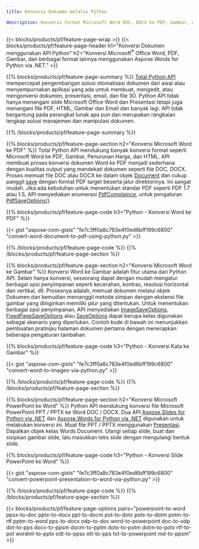 ```yaml
---
title: Konversi Dokumen melalui Python 

description: Konversi Format Microsoft Word DOC, DOCX ke PDF, Gambar, dan lainnya serta Slide Presentasi, Pesan Email, dan Gambar 3D hanya beberapa baris kode Python.
---
```


{{< blocks/products/pf/feature-page-wrap >}}
{{< blocks/products/pf/feature-page-header h1="Konversi Dokumen menggunakan API Python" h2="Konversi Microsoft<sup>&reg;</sup> Office Word, PDF, Gambar, dan berbagai format lainnya menggunakan Aspose.Words for Python via .NET." >}}

{{% blocks/products/pf/feature-page-summary %}}
[Total Python API](https://products.aspose.com/total/python-net/) mempercepat pengembangan solusi otomatisasi dokumen dari awal atau menyempurnakan aplikasi yang ada untuk membuat, mengedit, atau mengonversi dokumen, presentasi, email, dan file 3D. Python API tidak hanya menangani slide Microsoft Office Word dan Presentasi tetapi juga menangani file PDF, HTML, Gambar dan Email dan banyak lagi. API tidak bergantung pada perangkat lunak apa pun dan merupakan rangkaian lengkap solusi manajemen dan manipulasi dokumen.

{{% /blocks/products/pf/feature-page-summary  %}}

{{% blocks/products/pf/feature-page-section  h2="Konversi Microsoft Word ke PDF" %}}
Total Python API mendukung banyak konversi format seperti Microsoft Word ke PDF, Gambar, Penurunan Harga, dan HTML. API membuat proses konversi dokumen Word ke PDF menjadi sederhana dengan kualitas output yang mendekati dokumen seperti file DOC, DOCX. Proses memuat file DOC atau DOCX ke dalam objek [Document](https://reference.aspose.com/words/python-net/aspose.words/document/) dan cukup panggil [save](https://reference.aspose.com/words/python-net/aspose.words/document/save/) dengan format PDF target beserta jalur direktorinya. Ini sangat mudah. Jika ada kebutuhan untuk menentukan standar PDF seperti PDF 1.7 atau 1.5, API menyediakan enumerasi [PdfComplaince](https://reference.aspose.com/words/python-net/aspose.words.saving/pdfcompliance/), untuk pengaturan [PdfSaveOptions()](https://reference.aspose.com/words/python-net/aspose.words.saving/pdfsaveoptions/). 

{{% blocks/products/pf/feature-page-code h3="Python - Konversi Word ke PDF" %}}

{{< gist "aspose-com-gists" "fe7c3ff0a8c783e4f0ed6bff199c6800" "convert-word-document-to-pdf-using-python.py" >}}

{{% /blocks/products/pf/feature-page-code  %}}
{{% /blocks/products/pf/feature-page-section %}}

{{% blocks/products/pf/feature-page-section  h2="Konversi Microsoft Word ke Gambar" %}}
Konversi Word ke Gambar adalah fitur utama dari Python API. Selain hanya konversi, seseorang dapat dengan mudah mengatur berbagai opsi penyimpanan seperti kecerahan, kontras, resolusi horizontal dan vertikal, dll. Prosesnya adalah, memuat dokumen melalui objek Dokumen dan kemudian memanggil metode simpan dengan ekstensi file gambar yang diinginkan memiliki jalur yang ditentukan. Untuk menentukan berbagai opsi penyimpanan, API menyediakan [ImageSaveOptions](https://reference.aspose.com/words/python-net/aspose.words.saving/imagesaveoptions/), [FixedPageSaveOptions](https://reference.aspose.com/words/python-net/aspose.words.saving/fixedpagesaveoptions/) atau [SaveOptions](https://reference.aspose.com/words/python-net/aspose.words.saving/saveoptions/) dapat berupa kelas digunakan sebagai skenario yang diperlukan. Contoh kode di bawah ini menunjukkan pembuatan pratinjau halaman dokumen pertama dengan menerapkan beberapa pengaturan tambahan.

{{% blocks/products/pf/feature-page-code h3="Python - Konversi Kata ke Gambar" %}}

{{< gist "aspose-com-gists" "fe7c3ff0a8c783e4f0ed6bff199c6800" "convert-word-to-images-via-python.py" >}}

{{% /blocks/products/pf/feature-page-code  %}}
{{% /blocks/products/pf/feature-page-section %}}

{{% blocks/products/pf/feature-page-section  h2="Konversi Microsoft PowerPoint ke Word" %}}
Python API mendukung konversi file Microsoft PowerPoint PPT / PPTX ke Word DOC / DOCX. Dua API [Aspose.Slides for Python via .NET](https://products.aspose.com/slides/python-net/) dan [Aspose.Words for Python via .NET](https://products.aspose.com/words/python-net/) digunakan untuk melakukan konversi ini. Muat file PPT / PPTX menggunakan [Presentasi](https://reference.aspose.com/slides/python-net/aspose.slides/presentation/). Dapatkan objek kelas Words Document. Ulangi setiap slide, buat dan sisipkan gambar slide, lalu masukkan teks slide dengan mengulangi bentuk slide.

{{% blocks/products/pf/feature-page-code h3="Python - Konversi Slide PowerPoint ke Word" %}}

{{< gist "aspose-com-gists" "fe7c3ff0a8c783e4f0ed6bff199c6800" "convert-powerpoint-presentation-to-word-via-python.py" >}}


{{% /blocks/products/pf/feature-page-code  %}}
{{% /blocks/products/pf/feature-page-section %}}


{{< blocks/products/pf/feature-page-options pairs="powerpoint-to-word ppsx-to-doc pptx-to-docx ppt-to-docm pot-to-dotx potx-to-dotm potm-to-rtf pptm-to-word pps-to-docx odp-to-doc word-to-powerpoint doc-to-odp dot-to-pps docx-to-ppsm docm-to-pptm dotx-to-potm dotm-to-potx rtf-to-pot wordml-to-pptx odt-to-ppsx ott-to-pps txt-to-powerpoint md-to-ppsm" >}}